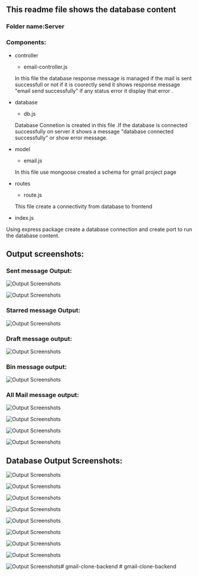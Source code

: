 ## This readme file shows the database content 

### Folder name:Server

### Components:

- controller

  - email-controller.js

  In this file the database response message is managed if the mail is sent successfull or not if it is coorectly send it shows response message "email send successfully" if any status error it display that error .



- database
 
  - db.js

  Database Connetion is created in this file .If the database is connected successfully on server it shows a message "database connected successfully" or show error message.


- model

   - email.js

   In this file use mongoose created a schema for gmail project page

- routes

   - route.js


   This file create a connectivity from database to frontend 

- index.js

Using express package create a database  connection and create port to run the database content.

## Output screenshots:

### Sent message Output:

![Output Screenshots](./assets/sent%20message%20output.png)



![Output Screenshots](./assets/sent%20message%20output%202.png)


### Starred message Output:


![Output Screenshots](./assets/starred%20output.png)

### Draft message output:


![Output Screenshots](./assets/drafts%20output.png)
 

### Bin message output:


![Output Screenshots](./assets/bin%20output.png)

### All Mail message output:


![Output Screenshots](./assets/all%20mail%20output%201.png)

![Output Screenshots](./assets/all%20mail%20output%202.png)

![Output Screenshots](./assets/all%20mail%20output%203.png)

![Output Screenshots](./assets/all%20mail%20output%204.png)


## Database Output Screenshots:

![Output Screenshots](./assets/database%20output-1.png)

![Output Screenshots](./assets/database%20output-2.png)

![Output Screenshots](./assets/database%20output-3.png)

![Output Screenshots](./assets/database%20output-4.png)

![Output Screenshots](./assets/database%20output-5.png)

![Output Screenshots](./assets/database%20output-6.png)

![Output Screenshots](./assets/database%20output%20-7.png)

![Output Screenshots](./assets/database%20output-8.png)

![Output Screenshots](./assets/database%20output-9.png)#   g m a i l - c l o n e - b a c k e n d  
 #   g m a i l - c l o n e - b a c k e n d  
 